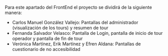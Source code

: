 Para este apartado del FrontEnd el proyecto se dividirá de la siguiente manera: 

* Carlos Manuel González Vallejo: Pantallas del administrador (visualización de los tours) y resumen de tour
* Fernanda Salvador Velasco: Pantalla de Login, pantalla de inicio de tour operador y pantalla de fin de tour
* Verónica Martínez, Erik Martínez y Efren Aldana: Pantallas de cuestionario de no accesibilidad
